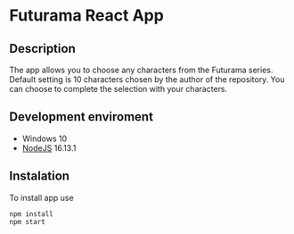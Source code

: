 # Futurama React App


## Description

The app allows you to choose any characters from the Futurama series. Default setting is 10 characters chosen by the author of the repository. You can choose to complete the selection with your characters.

## Development enviroment
- Windows 10
- [NodeJS](https://nodejs.org/en/) 16.13.1



## Instalation

To install app use 
```
npm install
npm start
```
